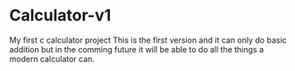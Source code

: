 # Calculator-v1
My first c calculator project 
This is the first version and it can only do basic addition but in the comming future it will be able to do all the things a modern calculator can.
